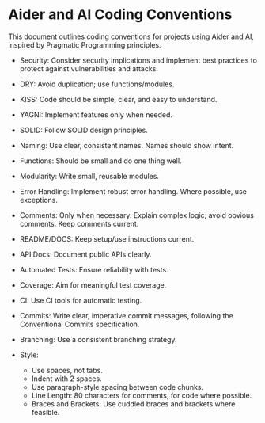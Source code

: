 # Aider and AI Coding Conventions

This document outlines coding conventions for projects using Aider and AI,
inspired by Pragmatic Programming principles.

- Security: Consider security implications and implement best practices to protect against vulnerabilities and attacks.

- DRY: Avoid duplication; use functions/modules.
- KISS: Code should be simple, clear, and easy to understand.
- YAGNI: Implement features only when needed.
- SOLID: Follow SOLID design principles.

- Naming: Use clear, consistent names. Names should show intent.
- Functions: Should be small and do one thing well.
- Modularity: Write small, reusable modules.
- Error Handling: Implement robust error handling. Where possible, use exceptions.

- Comments: Only when necessary. Explain complex logic; avoid obvious comments. Keep comments current.
- README/DOCS: Keep setup/use instructions current.
- API Docs: Document public APIs clearly.

- Automated Tests: Ensure reliability with tests.
- Coverage: Aim for meaningful test coverage.
- CI: Use CI tools for automatic testing.

- Commits: Write clear, imperative commit messages, following the Conventional Commits specification.
- Branching: Use a consistent branching strategy.

- Style:
  - Use spaces, not tabs.
  - Indent with 2 spaces.
  - Use paragraph-style spacing between code chunks.
  - Line Length: 80 characters for comments, for code where possible.
  - Braces and Brackets: Use cuddled braces and brackets where feasible.
